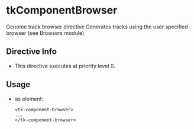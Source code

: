 



# tkComponentBrowser








Genome track browser directive
Generates tracks using the user specified browser
(see Browsers module)








## Directive Info


* This directive executes at priority level 0.


## Usage




* as element:
    ```
    <tk-component-browser>
    ...
    </tk-component-browser>
    ```







